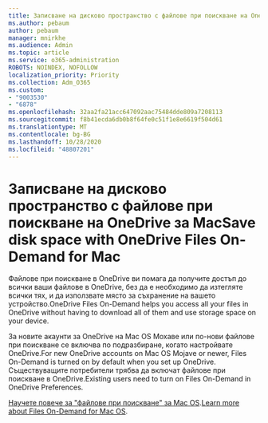 ```yaml
---
title: Записване на дисково пространство с файлове при поискване на OneDrive за Mac
ms.author: pebaum
author: pebaum
manager: mnirkhe
ms.audience: Admin
ms.topic: article
ms.service: o365-administration
ROBOTS: NOINDEX, NOFOLLOW
localization_priority: Priority
ms.collection: Adm_O365
ms.custom:
- "9003530"
- "6878"
ms.openlocfilehash: 32aa2fa21acc647092aac75484dde809a7208113
ms.sourcegitcommit: f8b41ecda6db0b8f64fe0c51f1e8e6619f504d61
ms.translationtype: MT
ms.contentlocale: bg-BG
ms.lasthandoff: 10/28/2020
ms.locfileid: "48807201"
---
```

# <a name="save-disk-space-with-onedrive-files-on-demand-for-mac"></a><span data-ttu-id="d5bc2-102">Записване на дисково пространство с файлове при поискване на OneDrive за Mac</span><span class="sxs-lookup"><span data-stu-id="d5bc2-102">Save disk space with OneDrive Files On-Demand for Mac</span></span>

<span data-ttu-id="d5bc2-103">Файлове при поискване в OneDrive ви помага да получите достъп до всички ваши файлове в OneDrive, без да е необходимо да изтегляте всички тях, и да използвате място за съхранение на вашето устройство.</span><span class="sxs-lookup"><span data-stu-id="d5bc2-103">OneDrive Files On-Demand helps you access all your files in OneDrive without having to download all of them and use storage space on your device.</span></span>  

<span data-ttu-id="d5bc2-104">За новите акаунти за OneDrive на Mac OS Мохаве или по-нови файлове при поискване се включва по подразбиране, когато настройвате OneDrive.</span><span class="sxs-lookup"><span data-stu-id="d5bc2-104">For new OneDrive accounts on Mac OS Mojave or newer, Files On-Demand is turned on by default when you set up OneDrive.</span></span> <span data-ttu-id="d5bc2-105">Съществуващите потребители трябва да включат файлове при поискване в OneDrive.</span><span class="sxs-lookup"><span data-stu-id="d5bc2-105">Existing users need to turn on Files On-Demand in OneDrive Preferences.</span></span>  

<span data-ttu-id="d5bc2-106">[Научете повече за "файлове при поискване" за Mac OS](https://support.microsoft.com/office/529f6d53-e572-4922-a585-e7a318c135f0).</span><span class="sxs-lookup"><span data-stu-id="d5bc2-106">[Learn more about Files On-Demand for Mac OS](https://support.microsoft.com/office/529f6d53-e572-4922-a585-e7a318c135f0).</span></span>
